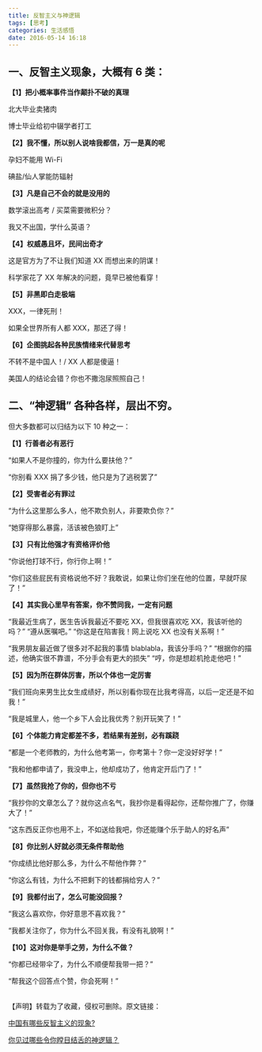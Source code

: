 ```yaml
---
title: 反智主义与神逻辑
tags: [思考]
categories: 生活感悟
date: 2016-05-14 16:18
---
```


## 一、反智主义现象，大概有 6 类：

**【1】把小概率事件当作颠扑不破的真理**

北大毕业卖猪肉

博士毕业给初中辍学者打工

**【2】我不懂，所以别人说啥我都信，万一是真的呢**

孕妇不能用 Wi-Fi

碘盐/仙人掌能防辐射

**【3】凡是自己不会的就是没用的**

数学滚出高考 / 买菜需要微积分？

我又不出国，学什么英语？

**【4】权威愚且坏，民间出奇才**

这是官方为了不让我们知道 XX 而想出来的阴谋！

科学家花了 XX 年解决的问题，竟早已被他看穿！

**【5】非黑即白走极端**

XXX，一律死刑！

如果全世界所有人都 XXX，那还了得！

**【6】企图挑起各种民族情绪来代替思考**

不转不是中国人！/ XX 人都是傻逼！

美国人的结论会错？你也不撒泡尿照照自己！

## 二、“神逻辑” 各种各样，层出不穷。

但大多数都可以归结为以下 10 种之一：

**【1】行善者必有恶行**

“如果人不是你撞的，你为什么要扶他？”

“你别看 XXX 捐了多少钱，他只是为了逃税罢了”

**【2】受害者必有罪过**

“为什么这里那么多人，他不欺负别人，非要欺负你？”

“她穿得那么暴露，活该被色狼盯上”

**【3】只有比他强才有资格评价他**

“你说他打球不行，你行你上啊！”

“你们这些屁民有资格说他不好？我敢说，如果让你们坐在他的位置，早就吓尿了！”

**【4】其实我心里早有答案，你不赞同我，一定有问题**

“我最近生病了，医生告诉我最近不要吃 XX，但我很喜欢吃 XX，我该听他的吗？” “遵从医嘱吧。” “你这是在陷害我！网上说吃 XX 也没有关系啊！”

“我男朋友最近做了很多对不起我的事情 blablabla，我该分手吗？” “根据你的描述，他确实很不靠谱，不分手会有更大的损失” “哼，你是想趁机抢走他吧！”

**【5】因为所在群体厉害，所以个体也一定厉害**

“我们班向来男生比女生成绩好，所以别看你现在比我考得高，以后一定还是不如我！”

“我是城里人，他一个乡下人会比我优秀？别开玩笑了！”

**【6】个体能力肯定都差不多，若结果有差别，必有蹊跷**

“都是一个老师教的，为什么他考第一，你考第十？你一定没好好学！”

“我和他都申请了，我没申上，他却成功了，他肯定开后门了！”

**【7】虽然我抢了你的，但你也不亏**

“我抄你的文章怎么了？就你这点名气，我抄你是看得起你，还帮你推广了，你赚大了！”

“这东西反正你也用不上，不如送给我吧，你还能赚个乐于助人的好名声”

**【8】你比别人好就必须无条件帮助他**

“你成绩比他好那么多，为什么不帮他作弊？”

“你这么有钱，为什么不把剩下的钱都捐给穷人？”

**【9】我都付出了，怎么可能没回报？**

“我这么喜欢你，你好意思不喜欢我？”

“我都关注你了，你为什么不回关我，有没有礼貌啊！”

**【10】这对你是举手之劳，为什么不做？**

“你都已经带伞了，为什么不顺便帮我带一把？”

“帮我这个回答点个赞，你会死啊！”
<br /><br />

【声明】转载为了收藏，侵权可删除。原文链接：

[中国有哪些反智主义的现象?](https://www.zhihu.com/question/33041708/answer/56597145)

[你见过哪些令你瞠目结舌的神逻辑？](https://www.zhihu.com/question/37904962/answer/75151488)
